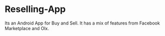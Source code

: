 # Reselling-App
Its an Android App for Buy and Sell.
It has a mix of features from Facebook Marketplace and Olx.
